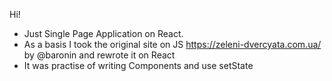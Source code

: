 Hi!
- Just Single Page Application on React.
- As a basis I took the original site on JS https://zeleni-dvercyata.com.ua/ by @baronin and rewrote it on React 
- It was practise of writing Components and use setState 
